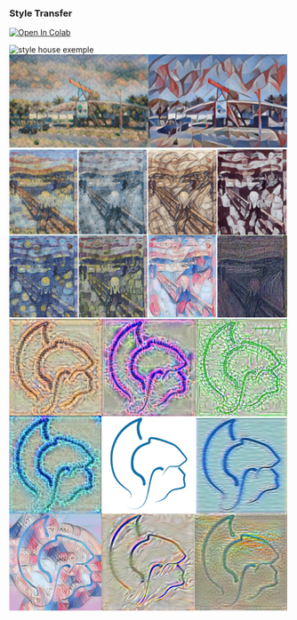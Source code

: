 ### **Style Transfer**

[![Open In Colab](https://colab.research.google.com/assets/colab-badge.svg)](https://colab.research.google.com/github/AllanKamimura/AI/blob/master/image/style_transfer/Style_Transfer.ipynb)

<img src = "../examples/style_house.gif" alt = "style house exemple" width = "500"/>
<img src = "../examples/style_eesc.png" alt = "style house exemple" width = "500"/>
<img src = "../examples/style_scream.png" alt = "style house exemple" width = "500"/>
<img src = "../examples/style_minerva.png" alt = "style house exemple" width = "500"/>